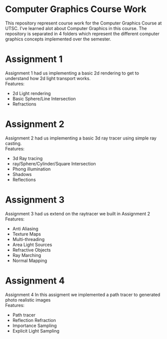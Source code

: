 # Computer Graphics Course Work
This repository represent course work for the Computer Graphics Course at UTSC. 
I've learned alot about Computer Graphics in this course. The repository is separated in 4 folders which represent the different computer graphics concepts implemented over the semester.


# Assignment 1
Assignment 1 had us implementing a basic 2d rendering to get to understand how 2d light transport works. <br/>
Features:
- 2d Light rendering 
- Basic Sphere/Line Intersection
- Refractions

# Assignment 2
Assignment 2 had us implementing a basic 3d ray tracer using simple ray casting. <br/>
Features:
- 3d Ray tracing
- ray/Sphere/Cylinder/Square Intersection
- Phong illumination
- Shadows
- Reflections

# Assignment 3
Assignment 3 had us extend on the raytracer we built in Assignment 2 <br/>
Features:
- Anti Aliasing
- Texture Maps
- Multi-threading
- Area Light Sources
- Refractive Objects
- Ray Marching
- Normal Mapping

# Assignment 4
Assignment 4 In this assigment we implemented a path tracer to generated photo realistic images <br/>
Features:
- Path tracer
- Reflection Refraction
- Importance Sampling
- Explicit Light Sampling
